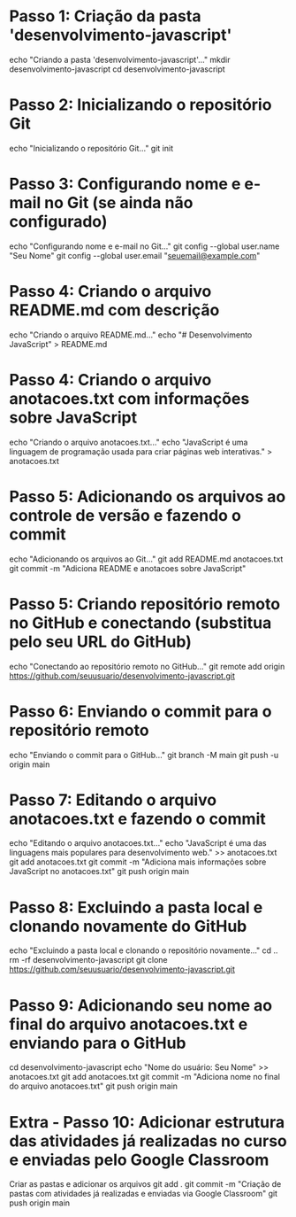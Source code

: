 # Passo 1: Criação da pasta 'desenvolvimento-javascript'
echo "Criando a pasta 'desenvolvimento-javascript'..."
mkdir desenvolvimento-javascript
cd desenvolvimento-javascript

# Passo 2: Inicializando o repositório Git
echo "Inicializando o repositório Git..."
git init

# Passo 3: Configurando nome e e-mail no Git (se ainda não configurado)
echo "Configurando nome e e-mail no Git..."
git config --global user.name "Seu Nome"
git config --global user.email "seuemail@example.com"

# Passo 4: Criando o arquivo README.md com descrição
echo "Criando o arquivo README.md..."
echo "# Desenvolvimento JavaScript" > README.md

# Passo 4: Criando o arquivo anotacoes.txt com informações sobre JavaScript
echo "Criando o arquivo anotacoes.txt..."
echo "JavaScript é uma linguagem de programação usada para criar páginas web interativas." > anotacoes.txt

# Passo 5: Adicionando os arquivos ao controle de versão e fazendo o commit
echo "Adicionando os arquivos ao Git..."
git add README.md anotacoes.txt
git commit -m "Adiciona README e anotacoes sobre JavaScript"

# Passo 5: Criando repositório remoto no GitHub e conectando (substitua pelo seu URL do GitHub)
echo "Conectando ao repositório remoto no GitHub..."
git remote add origin https://github.com/seuusuario/desenvolvimento-javascript.git

# Passo 6: Enviando o commit para o repositório remoto
echo "Enviando o commit para o GitHub..."
git branch -M main
git push -u origin main

# Passo 7: Editando o arquivo anotacoes.txt e fazendo o commit
echo "Editando o arquivo anotacoes.txt..."
echo "JavaScript é uma das linguagens mais populares para desenvolvimento web." >> anotacoes.txt
git add anotacoes.txt
git commit -m "Adiciona mais informações sobre JavaScript no anotacoes.txt"
git push origin main

# Passo 8: Excluindo a pasta local e clonando novamente do GitHub
echo "Excluindo a pasta local e clonando o repositório novamente..."
cd ..
rm -rf desenvolvimento-javascript
git clone https://github.com/seuusuario/desenvolvimento-javascript.git

# Passo 9: Adicionando seu nome ao final do arquivo anotacoes.txt e enviando para o GitHub
cd desenvolvimento-javascript
echo "Nome do usuário: Seu Nome" >> anotacoes.txt
git add anotacoes.txt
git commit -m "Adiciona nome no final do arquivo anotacoes.txt"
git push origin main

# Extra - Passo 10: Adicionar estrutura das atividades já realizadas no curso e enviadas pelo Google Classroom
Criar as pastas e adicionar os arquivos
git add .
git commit -m "Criação de pastas com atividades já realizadas e enviadas via Google Classroom"
git push origin main
